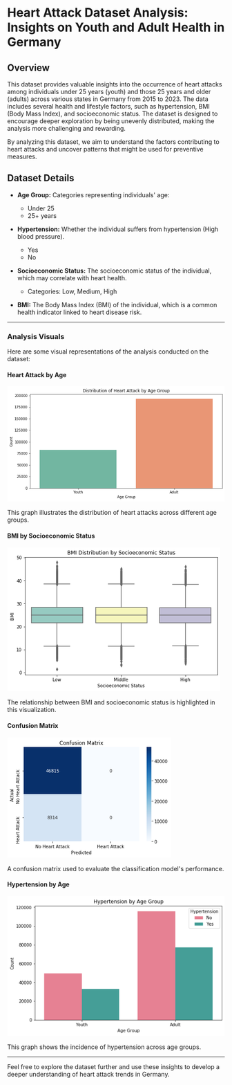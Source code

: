 # Heart Attack Dataset Analysis: Insights on Youth and Adult Health in Germany

## Overview

This dataset provides valuable insights into the occurrence of heart attacks among individuals under 25 years (youth) and those 25 years and older (adults) across various states in Germany from 2015 to 2023. The data includes several health and lifestyle factors, such as hypertension, BMI (Body Mass Index), and socioeconomic status. The dataset is designed to encourage deeper exploration by being unevenly distributed, making the analysis more challenging and rewarding.

By analyzing this dataset, we aim to understand the factors contributing to heart attacks and uncover patterns that might be used for preventive measures.

## Dataset Details

- **Age Group:** Categories representing individuals' age:
  - Under 25
  - 25+ years

- **Hypertension:** Whether the individual suffers from hypertension (High blood pressure).
  - Yes
  - No

- **Socioeconomic Status:** The socioeconomic status of the individual, which may correlate with heart health.
  - Categories: Low, Medium, High

- **BMI:** The Body Mass Index (BMI) of the individual, which is a common health indicator linked to heart disease risk.

---

### Analysis Visuals

Here are some visual representations of the analysis conducted on the dataset:

#### Heart Attack by Age
![Heart Attack by Age](attack_by_age.png)

This graph illustrates the distribution of heart attacks across different age groups.

#### BMI by Socioeconomic Status
![BMI by Socioeconomic Status](bmi_by_status.png)

The relationship between BMI and socioeconomic status is highlighted in this visualization.

#### Confusion Matrix
![Confusion Matrix](confusion_matrix.png)

A confusion matrix used to evaluate the classification model's performance.

#### Hypertension by Age
![Hypertension by Age](hypertension_by_age.png)

This graph shows the incidence of hypertension across age groups.

---

Feel free to explore the dataset further and use these insights to develop a deeper understanding of heart attack trends in Germany.
